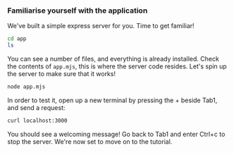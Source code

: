 ### Familiarise yourself with the application
We've built a simple express server for you. Time to get familiar!
```bash
cd app
ls
```
You can see a number of files, and everything is already installed. Check the contents of `app.mjs`, this is where the server code resides. Let's spin up the server to make sure that it works!
```bash
node app.mjs
```
In order to test it, open up a new terminal by pressing the + beside Tab1, and send a request:
```bash
curl localhost:3000
```
You should see a welcoming message! Go back to Tab1 and enter Ctrl+c to stop the server. We're now set to move on to the tutorial.